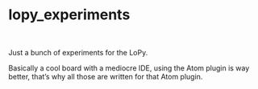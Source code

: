 lopy_experiments
================

 

Just a bunch of experiments for the LoPy.

Basically a cool board with a mediocre IDE, using the Atom plugin is way better,
that’s why all those are written for that Atom plugin.

